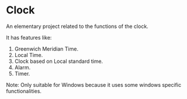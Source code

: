 # Clock
An elementary project related to the functions of the clock.

It has features like:
<ol type="1">
  <li>Greenwich Meridian Time.</li>
  <li>Local Time.</li>
  <li>Clock based on Local standard time.</li>
  <li>Alarm.</li>
  <li>Timer.</li>
</ol>

Note: Only suitable for Windows because it uses some windows specific functionalities.
